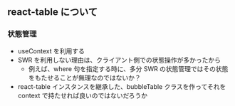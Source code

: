## react-table について

### 状態管理

- useContext を利用する
- SWR を利用しない理由は、クライアント側での状態操作が多かったから
  - 例えば、where 句を指定する時に、多分 SWR の状態管理ではその状態をもたせることが無理なのではないか？
- react-table インスタンスを継承した、bubbleTable クラスを作ってそれを context で持たせれば良いのではないだろうか
